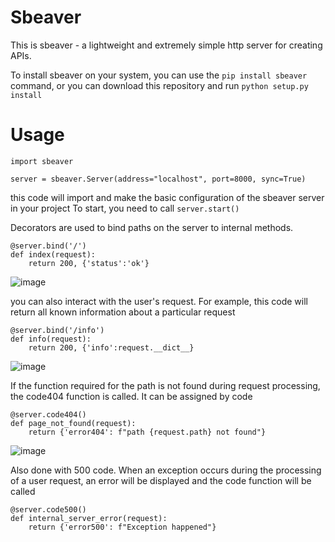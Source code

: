 # Sbeaver
This is sbeaver - a lightweight and extremely simple http server for creating APIs.

To install sbeaver on your system, you can use the `pip install sbeaver` command, or you can download this repository and run `python setup.py install`

# Usage
```
import sbeaver

server = sbeaver.Server(address="localhost", port=8000, sync=True)
```
this code will import and make the basic configuration of the sbeaver server in your project
To start, you need to call `server.start()`

Decorators are used to bind paths on the server to internal methods.

```
@server.bind('/')
def index(request):
    return 200, {'status':'ok'}
```
![image](https://user-images.githubusercontent.com/77948630/159173475-1ef6f935-b6bd-437c-8f6e-e2a789510fb2.png)

you can also interact with the user's request. For example, this code will return all known information about a particular request
```
@server.bind('/info')
def info(request):
    return 200, {'info':request.__dict__}
```
![image](https://user-images.githubusercontent.com/77948630/159173699-b5348ded-99ab-4bf1-ab14-359c728e0b0d.png)

If the function required for the path is not found during request processing, the code404 function is called. It can be assigned by code
```
@server.code404()
def page_not_found(request):
    return {'error404': f"path {request.path} not found"}
```
![image](https://user-images.githubusercontent.com/77948630/159173717-acbb3011-c612-40c2-8d7e-d2d7ff8be650.png)

Also done with 500 code. When an exception occurs during the processing of a user request, an error will be displayed and the code function will be called

```
@server.code500()
def internal_server_error(request):
    return {'error500': f"Exception happened"}
```

